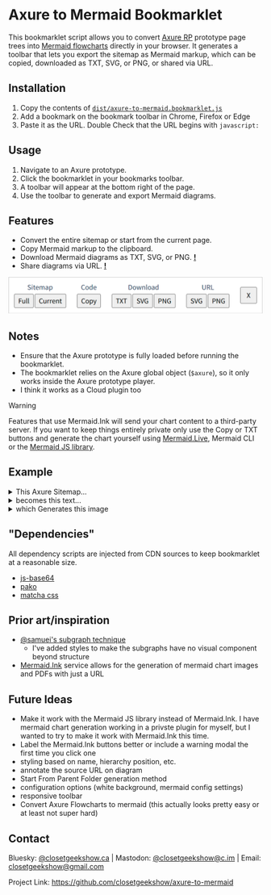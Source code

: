 # Axure to Mermaid Bookmarklet

This bookmarklet script allows you to convert [Axure RP](https://axure.com) prototype page trees into [Mermaid flowcharts](https://mermaid.js.org/syntax/flowchart.html) directly in your browser. It generates a toolbar that lets you export the sitemap as Mermaid markup, which can be copied, downloaded as TXT, SVG, or PNG, or shared via URL.

## Installation

1. Copy the contents of [`dist/axure-to-mermaid.bookmarklet.js`](dist/axure-to-mermaid.bundle-processed.js)
2. Add a bookmark on the bookmark toolbar in Chrome, Firefox or Edge
3. Paste it as the URL. Double Check that the URL begins with `javascript:`

## Usage
1. Navigate to an Axure prototype.
2. Click the bookmarklet in your bookmarks toolbar.
3. A toolbar will appear at the bottom right of the page.
4. Use the toolbar to generate and export Mermaid diagrams.

## Features
- Convert the entire sitemap or start from the current page.
- Copy Mermaid markup to the clipboard.
- Download Mermaid diagrams as TXT, SVG, or PNG. [**!**](#warning)
- Share diagrams via URL. [**!**](#warning)

<img src="axure-to-mermaid-screenshot.png" width="550">

## Notes
- Ensure that the Axure prototype is fully loaded before running the bookmarklet.
- The bookmarklet relies on the Axure global object (`$axure`), so it only works inside the Axure prototype player.
- I think it works as a Cloud plugin too

<a name="warning"></a>
> [!WARNING]  
> Features that use Mermaid.Ink will send your chart content to a third-party server.
> If you want to keep things entirely private only use the Copy or TXT buttons and generate the chart yourself using [Mermaid.Live](https://mermaid.live/edit), Mermaid CLI or the [Mermaid JS library](https://github.com/mermaid-js/mermaid).

## Example
<details>
 <summary>This Axure Sitemap...</summary>
 <img src="sitemap-example.png">
</details>
 
<details>
 <summary>becomes this text...</summary>
 <img src="https://github.com/user-attachments/assets/62f2a973-e8cf-478d-afaf-cbade894274a" width="550">
</details>

<details>
 <summary>which Generates this image</summary>
 <img src="https://github.com/user-attachments/assets/7169cff1-646c-4fd2-83ab-61e7040ba831" width="550">
</details>

## "Dependencies"
All dependency scripts are injected from CDN sources to keep bookmarklet at a reasonable size.
* [js-base64](https://github.com/dankogai/js-base64)
* [pako](https://github.com/nodeca/pako)
* [matcha css](https://matcha.mizu.sh/)

## Prior art/inspiration
* [@samuei's subgraph technique](https://stackoverflow.com/a/71036087/24246712)
  * I've added styles to make the subgraphs have no visual component beyond structure
* [Mermaid.Ink](https://mermaid.ink) service allows for the generation of mermaid chart images and PDFs with just a URL

## Future Ideas
* Make it work with the Mermaid JS library instead of Mermaid.Ink. I have mermaid chart generation working in a privste plugin for myself, but I wanted to try to make it work with Mermaid.Ink this time. 
* Label the Mermaid.Ink buttons better or include a warning modal the first time you click one
* styling based on name, hierarchy position, etc.
* annotate the source URL on diagram
* Start From Parent Folder generation method
* configuration options (white background, mermaid config settings)
* responsive toolbar
* Convert Axure Flowcharts to mermaid (this actually looks pretty easy or at least not super hard)
 
## Contact
Bluesky: [@closetgeekshow.ca](https://bsky.app/profile/closetgeekshow.ca) | Mastodon: [@closetgeekshow@c.im](https://c.im/@Closetgeekshow) | Email: [closetgeekshow@gmail.com](mailto:closetgeekshow@gmail.com)

Project Link: https://github.com/closetgeekshow/axure-to-mermaid
